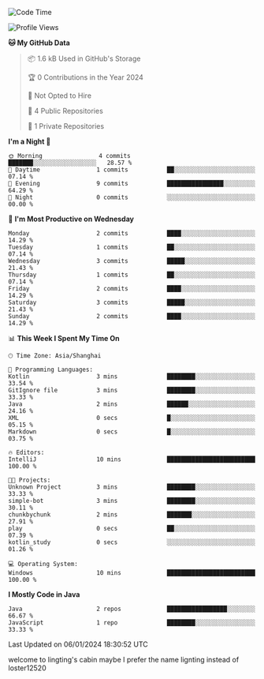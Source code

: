 <!--START_SECTION:waka-->
![Code Time](http://img.shields.io/badge/Code%20Time-21%20hrs%2035%20mins-blue)

![Profile Views](http://img.shields.io/badge/Profile%20Views-0-blue)

**🐱 My GitHub Data** 

> 📦 1.6 kB Used in GitHub's Storage 
 > 
> 🏆 0 Contributions in the Year 2024
 > 
> 🚫 Not Opted to Hire
 > 
> 📜 4 Public Repositories 
 > 
> 🔑 1 Private Repositories 
 > 
**I'm a Night 🦉** 

```text
🌞 Morning                4 commits           ███████░░░░░░░░░░░░░░░░░░   28.57 % 
🌆 Daytime                1 commits           ██░░░░░░░░░░░░░░░░░░░░░░░   07.14 % 
🌃 Evening                9 commits           ████████████████░░░░░░░░░   64.29 % 
🌙 Night                  0 commits           ░░░░░░░░░░░░░░░░░░░░░░░░░   00.00 % 
```
📅 **I'm Most Productive on Wednesday** 

```text
Monday                   2 commits           ████░░░░░░░░░░░░░░░░░░░░░   14.29 % 
Tuesday                  1 commits           ██░░░░░░░░░░░░░░░░░░░░░░░   07.14 % 
Wednesday                3 commits           █████░░░░░░░░░░░░░░░░░░░░   21.43 % 
Thursday                 1 commits           ██░░░░░░░░░░░░░░░░░░░░░░░   07.14 % 
Friday                   2 commits           ████░░░░░░░░░░░░░░░░░░░░░   14.29 % 
Saturday                 3 commits           █████░░░░░░░░░░░░░░░░░░░░   21.43 % 
Sunday                   2 commits           ████░░░░░░░░░░░░░░░░░░░░░   14.29 % 
```


📊 **This Week I Spent My Time On** 

```text
🕑︎ Time Zone: Asia/Shanghai

💬 Programming Languages: 
Kotlin                   3 mins              ████████░░░░░░░░░░░░░░░░░   33.54 % 
GitIgnore file           3 mins              ████████░░░░░░░░░░░░░░░░░   33.33 % 
Java                     2 mins              ██████░░░░░░░░░░░░░░░░░░░   24.16 % 
XML                      0 secs              █░░░░░░░░░░░░░░░░░░░░░░░░   05.15 % 
Markdown                 0 secs              █░░░░░░░░░░░░░░░░░░░░░░░░   03.75 % 

🔥 Editors: 
IntelliJ                 10 mins             █████████████████████████   100.00 % 

🐱‍💻 Projects: 
Unknown Project          3 mins              ████████░░░░░░░░░░░░░░░░░   33.33 % 
simple-bot               3 mins              ████████░░░░░░░░░░░░░░░░░   30.11 % 
chunkbychunk             2 mins              ███████░░░░░░░░░░░░░░░░░░   27.91 % 
play                     0 secs              ██░░░░░░░░░░░░░░░░░░░░░░░   07.39 % 
kotlin_study             0 secs              ░░░░░░░░░░░░░░░░░░░░░░░░░   01.26 % 

💻 Operating System: 
Windows                  10 mins             █████████████████████████   100.00 % 
```

**I Mostly Code in Java** 

```text
Java                     2 repos             █████████████████░░░░░░░░   66.67 % 
JavaScript               1 repo              ████████░░░░░░░░░░░░░░░░░   33.33 % 
```




 Last Updated on 06/01/2024 18:30:52 UTC
<!--END_SECTION:waka-->
welcome to lingting's cabin
maybe I prefer the name lignting instead of loster12520
